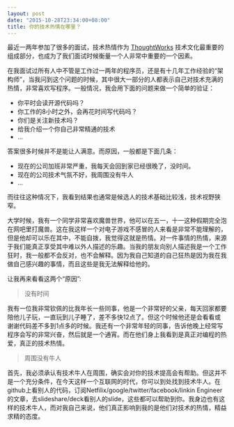 ```yaml
---
layout: post
date: "2015-10-28T23:34:00+08:00"
title: 你的技术热情在哪里？
---
```


  最近一两年参加了很多的面试，技术热情作为 [ThoughtWorks](http://www.thoughtworks.com/) 技术文化最重要的组成部分，也成为了我们面试时候衡量一个人非常中重要的一个因素。

  在我面试过所有人中不管是工作过一两年的程序员，还是有十几年工作经验的“架构师”，当我问到这个问题的时候，其中很大一部分的人都表示自己对技术充满的热情，非常喜欢写程序。一般情况，我会用下面的问题来做一个简单的验证：

  * 你平时会读开源代码吗？
  * 你工作的8小时之外，会再花时间写代码吗？
  * 你们是关注新技术吗？
  * 给我介绍一个你自己非常精通的技术
  * ...

答案很多时候并不是能让人满意。而原因，一般都是下面几条：

* 现在的公司加班非常严重，我每天会回到家已经很晚了，没时间。
* 现在的公司技术气氛不好，我周围没有牛人
* ...


而往往这种情况下，我看到结果也通常是候选人的技术基础比较浅，技术视野狭窄。

大学时候，我有一个同学非常喜欢魔兽世界，他可以在五一，十一这种假期完全泡在网吧里打魔兽。这在我这样一个对电子游戏不感冒的人来看是非常不能理解的，但是他却可以乐在其中，不能自拨，我觉得这就是热情。对一件事情的热情，来源于我们能真正享受其中难以外人描述的乐趣。当我的朋友向别人描述我是一个工作狂时，我一般都不会反对，也不会解释。因为我自己知道的自己狂热是因为我在我做自己感兴趣的事情，而且这些是我无法解释给他的。

让我再来看看这两个“原因”:

> 没有时间

我有一位我非常钦佩的比我年长一些同事，他是一个非常好的父亲，每天回家都要陪他儿子玩，一直玩到儿子睡了，差不多快12点了。但这个时候他还是会看看或谢谢代码差不多到1点多的时候。我还有一个非常年轻的同事，告诉他晚上经常写程序会写的非常兴奋，然后就是一个通宵。而在他们身上我看到是真正对编程的热爱，真正的技术热情。

> 周围没有牛人

首先，我必须承认有技术牛人在周围，确实会对你的技术提高会有帮助。但这并不是一个充分条件，在今天这样一个互联网的时代，你可以到处找到技术牛人。在github上看别人的代码，订阅Netfilix/google/twitter/facebook/linkin Engineer的文章，去slideshare/deck看别人的slide，这些都可以帮助到你。我身边也有这样的技术牛人，而对我自己来说，他们真正影响到我的是他们对技术的热情，精益求精的态度。